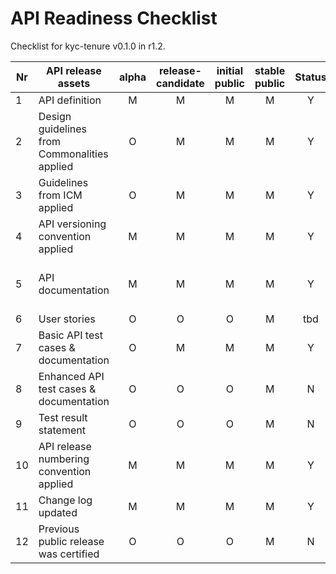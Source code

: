 # API Readiness Checklist

Checklist for kyc-tenure v0.1.0 in r1.2.

| Nr | API release assets  | alpha | release-candidate |  initial<br>public | stable<br> public | Status | Reference information |
|----|----------------------------------------------|:-----:|:-----------------:|:-------:|:------:|:----:|:----:|
|  1 | API definition                               |   M   |         M         |    M    |    M   |  Y   | [relative link](/code/API_definitions/kyc-tenure.yaml) |
|  2 | Design guidelines from Commonalities applied |   O   |         M         |    M    |    M   |  Y   | [r2.2](https://github.com/camaraproject/Commonalities/releases/tag/r2.2) |
|  3 | Guidelines from ICM applied                  |   O   |         M         |    M    |    M   |  Y   | [r2.2](https://github.com/camaraproject/IdentityAndConsentManagement/releases/tag/r2.2) |
|  4 | API versioning convention applied            |   M   |         M         |    M    |    M   |  Y   |   |
|  5 | API documentation                            |   M   |         M         |    M    |    M   |  Y   | Embedded documentation into API spec [relative link](/code/API_definitions/kyc-tenure.yaml) |
|  6 | User stories                                 |   O   |         O         |    O    |    M   |  tbd |   |
|  7 | Basic API test cases & documentation         |   O   |         M         |    M    |    M   |  Y   | [relative link](/code/Test_definitions/kyc-tenure.feature) |
|  8 | Enhanced API test cases & documentation      |   O   |         O         |    O    |    M   |  N   |   |
|  9 | Test result statement                        |   O   |         O         |    O    |    M   |  N   |   |
| 10 | API release numbering convention applied     |   M   |         M         |    M    |    M   |  Y   |   |
| 11 | Change log updated                           |   M   |         M         |    M    |    M   |  Y   | [relative link](/CHANGELOG.md) |
| 12 | Previous public release was certified        |   O   |         O         |    O    |    M   |  N   |   |
